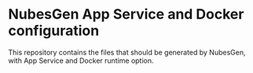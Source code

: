# NubesGen App Service and Docker configuration

This repository contains the files that should be generated by NubesGen, with App Service and Docker runtime option.

